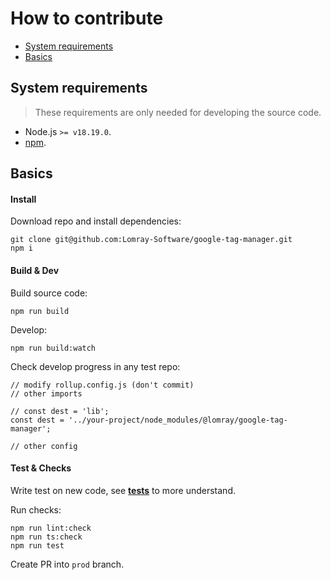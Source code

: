 # How to contribute

- [System requirements](#system-requirements)
- [Basics](#basics)

## System requirements

> These requirements are only needed for developing the source code.

- Node.js `>= v18.19.0`.
- [npm](https://www.npmjs.com/).

## Basics

#### Install

Download repo and install dependencies:

```shell
git clone git@github.com:Lomray-Software/google-tag-manager.git
npm i
```

#### Build & Dev

Build source code:

```shell
npm run build
```

Develop:

```shell
npm run build:watch
```

Check develop progress in any test repo:

```ecmascript 6
// modify rollup.config.js (don't commit)
// other imports

// const dest = 'lib';
const dest = '../your-project/node_modules/@lomray/google-tag-manager';

// other config
```

#### Test & Checks

Write test on new code, see [__tests__](__tests__) to more understand.

Run checks:

```shell
npm run lint:check
npm run ts:check
npm run test
```

Create PR into `prod` branch.
